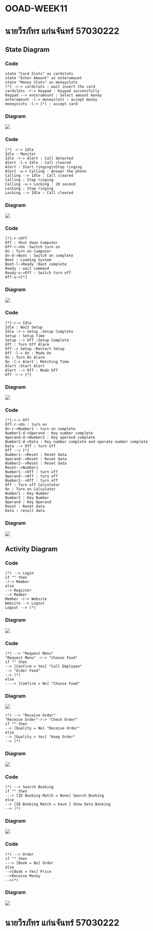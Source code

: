 # OOAD-WEEK11
# นายวีรภัทร  แก่นจันทร์ 57030222
## State Diagram


### Code
```
state "Card Slots" as cardslots
state "Enter Amount" as enteramount
state "Money Slots" as moneyslots
[*] -r-> cardslots : wait insert the card
cardslots -r-> Keypad : Keypad successfully
Keypad --> enteramount : Select amount money
enteramount -l-> moneyslots : accept money
moneyslots -l-> [*] : accept card
```
### Diagram

![](https://github.com/weerapat1995/OOAD-WEEK11/blob/master/HOMEWORK/s1.png)

### Code
```
[*] -r-> Idle 
Idle : Monitor
Idle -r-> Alert : Call detected
Alert -l-> Idle : Call cleared
Alert : Start ringing\nStop ringing
Alert -u-> Calling : Answer the phone
Calling --> Idle : Call cleared
Calling : Stop ringing 
Calling -u-> Locking : 20 second
Locking : Stop ringing
Locking --> Idle : Call cleared
```
### Diagram

![](https://github.com/weerapat1995/OOAD-WEEK11/blob/master/HOMEWORK/s2.png)

### Code
```
[*]-r->Off
Off : Shut down Cumputer 
Off-r->On :Switch turn on
On : Turn on Cumputer
On-d->Boot : Switch on complete
Boot : Loading System
Boot-l->Ready :Boot complete
Ready : wait command
Ready-u->Off : Switch turn off
Off-u->[*]
```
### Diagram

![](https://github.com/weerapat1995/OOAD-WEEK11/blob/master/HOMEWORK/s3.png)

### Code
```
[*]-r-> Idle
Idle : Wait Setup
Idle -r-> Setup :Setup Complete
Setup : Setup Time
Setup --> Off :Setup Complete
Off : Turn Off Alarm
Off--> Setup :Restart Setup 
Off -l-> On : Mode On
On : Turn On Alarm
On -l-> Alert : Matching Time
Alert :Start Alert
Alert --> Off : Mode Off
Off -r-> [*]
```
### Diagram

![](https://github.com/weerapat1995/OOAD-WEEK11/blob/master/HOMEWORK/s4.png)

### Code
```
[*]-r-> Off
Off-r->On : turn on
On-r->Number1 : turn on complete
Number1-d->Operand : Key number complete
Operand-d->Number2 : Key operand complete
Number2-d->Data : Key number complete and operate number complete
Data --> Off : turn off
Off --> [*]
Number1-->Reset : Reset data
Operand-->Reset : Reset data
Number2-->Reset : Reset data
Reset-->Number1 
Number1-->Off : turn off
Operand-->Off : turn off
Number2-->Off : turn off
Off : Turn off Calculator
On : Turn on Calculator
Number1 : Key Number
Number2 : Key Number
Operand : Key Operand
Reset : Reset data
Data : result data
```
### Diagram

![](https://github.com/weerapat1995/OOAD-WEEK11/blob/master/HOMEWORK/s5.png)

## Activity Diagram

### Code
```
(*) --> Login
if "" then
-r-> Member
else
--> Register
--> Member
Member -r-> Website 
Website --> Logout
Logout --> (*)
```
### Diagram

![](https://github.com/weerapat1995/OOAD-WEEK11/blob/master/HOMEWORK/a1.png)

### Code
```
(*) --> "Request Menu"
"Request Menu" -r-> "Choose Food"
if "" then
--> [Confirm = Yes] "Call Employee"
--> "Order Food"
--> (*)
else
----> [Comfirm = No] "Choose Food" 
```
### Diagram

![](https://github.com/weerapat1995/OOAD-WEEK11/blob/master/HOMEWORK/a2.png)

```
(*) --> "Receive Order"
"Receive Order"-r-> "Check Order"
if "" then
--> [Quality = No] "Receive Order"
else
--> [Quality = Yes] "Keep Order"
--> (*)
```
### Diagram

![](https://github.com/weerapat1995/OOAD-WEEK11/blob/master/HOMEWORK/a3.png)

### Code
```
(*) --> Search Booking
if "" then
---> [ID Booking Match = None] Search Booking
else
--> [ID Booking Match = have ] Show Data Booking
--> (*)
```
### Diagram

![](https://github.com/weerapat1995/OOAD-WEEK11/blob/master/HOMEWORK/a4.png)

### Code
```
(*) --> Order
if "" then
---> [Book = No] Order
else
-->[Book = Yes] Price
-->Receive Money
-->(*)
```
### Diagram

![](https://github.com/weerapat1995/OOAD-WEEK11/blob/master/HOMEWORK/a5.png)

# นายวีรภัทร  แก่นจันทร์ 57030222
